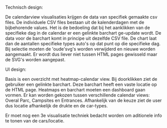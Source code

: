 Technisch design:

De calendarview visualisaties krijgen de data van specifiek gemaakte csv files. 
De individuele CSV files bestaan uit de kalenderdagen met de bijbehorende values.
Het is de bedoeling dat bij het aanklikken van de specifieke dag in de calendar er een gelinkte barchart ge-update wordt. 
De data voor de barchart komt in principe uit dezelfde CSV file. De chart laat dan de aantallen specifieke types auto's op dat punt op die specifieke dag.
Bij selectie moeten de 'oude'svg's worden verwijderd en nieuwe worden aangemaakt. Er wordt dus liever niet tussen HTML pages gewisseld maar de SVG's worden aangepast.

UI design:

Basis is een overzicht met heatmap-calendar view.
Bij doorklikken ziet de gebruiker een gelinkte barchart. Deze barchart heeft een vaste locatie op de HTML page. 
Heatmaps en barchart moeten een dashboard gaan vormen.
Er kan worden gekozen tussen verschillende calendar views: Overal Parc, Campsites en Entrances.
Afhankelijk van de keuze ziet de user dus locatie afhankelijk de drukte en de car-types.

Er moet nog een 3e visualisatie techniek bedacht worden om aditionele info te tonen van de cars/locatie. 

